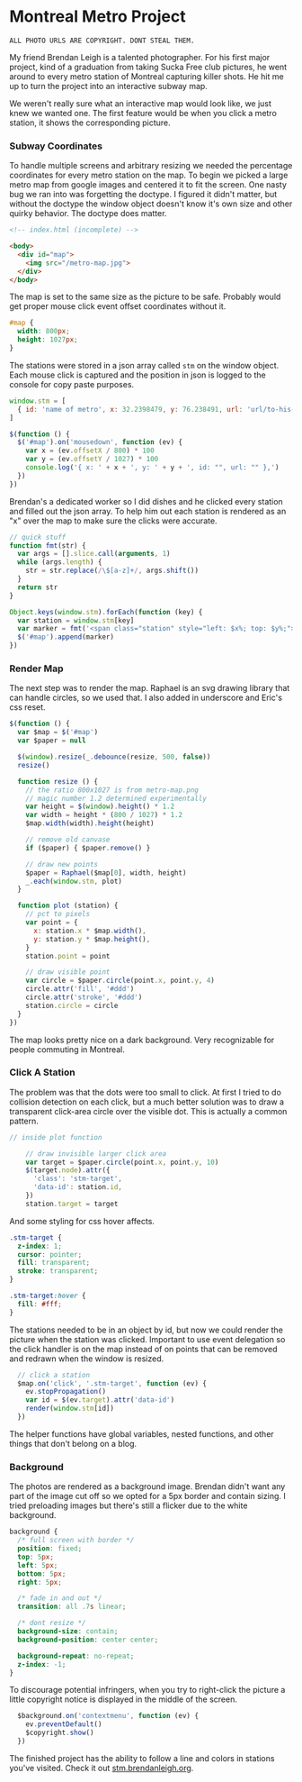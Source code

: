 # Montreal Metro Project

```
ALL PHOTO URLS ARE COPYRIGHT. DONT STEAL THEM.
```

My friend Brendan Leigh is a talented photographer. For his first major project, kind of a graduation from taking Sucka Free club pictures, he went around to every metro station of Montreal capturing killer shots. He hit me up to turn the project into an interactive subway map.

We weren't really sure what an interactive map would look like, we just knew we wanted one. The first feature would be when you click a metro station, it shows the corresponding picture. 

### Subway Coordinates

To handle multiple screens and arbitrary resizing we needed the percentage coordinates for every metro station on the map. To begin we picked a large metro map from google images and centered it to fit the screen. One nasty bug we ran into was forgetting the doctype. I figured it didn't matter, but without the doctype the window object doesn't know it's own size and other quirky behavior. The doctype does matter. 

```html
<!-- index.html (incomplete) -->

<body>
  <div id="map">
    <img src="/metro-map.jpg">
  </div>
</body>
```

The map is set to the same size as the picture to be safe. Probably would get proper mouse click event offset coordinates without it. 

```css
#map {
  width: 800px;
  height: 1027px;
}
```

The stations were stored in a json array called `stm` on the window object. Each mouse click is captured and the position in json is logged to the console for copy paste purposes. 

```javascript
window.stm = [
  { id: 'name of metro', x: 32.2398479, y: 76.238491, url: 'url/to-his-photo' }
]

$(function () {
  $('#map').on('mousedown', function (ev) {
    var x = (ev.offsetX / 800) * 100
    var y = (ev.offsetY / 1027) * 100
    console.log('{ x: ' + x + ', y: ' + y + ', id: "", url: "" },')
  })
})
```
Brendan's a dedicated worker so I did dishes and he clicked every station and filled out the json array. To help him out each station is rendered as an "x" over the map to make sure the clicks were accurate.

```javascript
// quick stuff
function fmt(str) {
  var args = [].slice.call(arguments, 1)
  while (args.length) {
    str = str.replace(/\$[a-z]+/, args.shift())
  }
  return str
}

Object.keys(window.stm).forEach(function (key) {
  var station = window.stm[key]
  var marker = fmt('<span class="station" style="left: $x%; top: $y%;"></span>, station.x, station.y)
  $('#map').append(marker)
})
```

### Render Map

The next step was to render the map. Raphael is an svg drawing library that can handle circles, so we used that. I also added in underscore and Eric's css reset. 

```javascript
$(function () {
  var $map = $('#map')
  var $paper = null

  $(window).resize(_.debounce(resize, 500, false))
  resize()

  function resize () {
    // the ratio 800x1027 is from metro-map.png
    // magic number 1.2 determined experimentally
    var height = $(window).height() * 1.2
    var width = height * (800 / 1027) * 1.2
    $map.width(width).height(height)

    // remove old canvase
    if ($paper) { $paper.remove() }

    // draw new points
    $paper = Raphael($map[0], width, height)
    _.each(window.stm, plot)
  }

  function plot (station) {
    // pct to pixels
    var point = {
      x: station.x * $map.width(),
      y: station.y * $map.height(),
    }
    station.point = point

    // draw visible point
    var circle = $paper.circle(point.x, point.y, 4)
    circle.attr('fill', '#ddd')
    circle.attr('stroke', '#ddd')
    station.circle = circle
  }
})  
```

The map looks pretty nice on a dark background. Very recognizable for people commuting in Montreal.

### Click A Station

The problem was that the dots were too small to click. At first I tried to do collision detection on each click, but a much better solution was to draw a transparent click-area circle over the visible dot. This is actually a common pattern.

```javascript
// inside plot function

    // draw invisible larger click area
    var target = $paper.circle(point.x, point.y, 10)
    $(target.node).attr({
      'class': 'stm-target',
      'data-id': station.id,
    })
    station.target = target
```

And some styling for css hover affects.

```css
.stm-target {
  z-index: 1;
  cursor: pointer;
  fill: transparent;
  stroke: transparent;
}

.stm-target:hover {
  fill: #fff;
}
```

The stations needed to be in an object by id, but now we could render the picture when the station was clicked. Important to use event delegation so the click handler is on the map instead of on points that can be removed and redrawn when the window is resized. 

```javascript
  // click a station
  $map.on('click', '.stm-target', function (ev) {
    ev.stopPropagation()
    var id = $(ev.target).attr('data-id')
    render(window.stm[id])
  })
```

The helper functions have global variables, nested functions, and other things that don't belong on a blog. 

### Background

The photos are rendered as a background image. Brendan didn't want any part of the image cut off so we opted for a 5px border and contain sizing. I tried preloading images but there's still a flicker due to the white background.

```css
background {
  /* full screen with border */
  position: fixed;
  top: 5px;
  left: 5px;
  bottom: 5px;
  right: 5px;

  /* fade in and out */
  transition: all .7s linear;

  /* dont resize */
  background-size: contain;
  background-position: center center;

  background-repeat: no-repeat;
  z-index: -1;
}
```

To discourage potential infringers, when you try to right-click the picture a little copyright notice is displayed in the middle of the screen. 

```javascript
  $background.on('contextmenu', function (ev) {
    ev.preventDefault()
    $copyright.show()
  })
```

The finished project has the ability to follow a line and colors in stations you've visited. Check it out [stm.brendanleigh.org](stm.brendanleigh.org).
